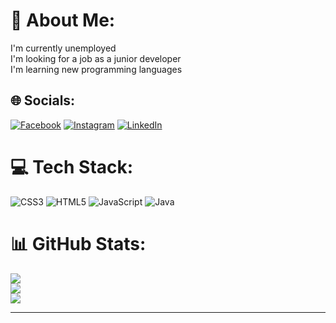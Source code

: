# 💫 About Me:
I'm currently unemployed<br>I'm looking for a job as a junior developer<br>I'm learning new programming languages


## 🌐 Socials:
[![Facebook](https://img.shields.io/badge/Facebook-%231877F2.svg?logo=Facebook&logoColor=white)](https://facebook.com/andrecito1982) [![Instagram](https://img.shields.io/badge/Instagram-%23E4405F.svg?logo=Instagram&logoColor=white)](https://instagram.com/andres.yevenesy) [![LinkedIn](https://img.shields.io/badge/LinkedIn-%230077B5.svg?logo=linkedin&logoColor=white)](https://linkedin.com/in/andresyevenes) 

# 💻 Tech Stack:
![CSS3](https://img.shields.io/badge/css3-%231572B6.svg?style=for-the-badge&logo=css3&logoColor=white) ![HTML5](https://img.shields.io/badge/html5-%23E34F26.svg?style=for-the-badge&logo=html5&logoColor=white) ![JavaScript](https://img.shields.io/badge/javascript-%23323330.svg?style=for-the-badge&logo=javascript&logoColor=%23F7DF1E) ![Java](https://img.shields.io/badge/java-%23ED8B00.svg?style=for-the-badge&logo=java&logoColor=white)
# 📊 GitHub Stats:
![](https://github-readme-stats.vercel.app/api?username=AndresYevenes2303&theme=blue-green&hide_border=false&include_all_commits=false&count_private=false)<br/>
![](https://github-readme-streak-stats.herokuapp.com/?user=AndresYevenes2303&theme=blue-green&hide_border=false)<br/>
![](https://github-readme-stats.vercel.app/api/top-langs/?username=AndresYevenes2303&theme=blue-green&hide_border=false&include_all_commits=false&count_private=false&layout=compact)

---
<!-- Proudly created with GPRM ( https://gprm.itsvg.in ) -->
